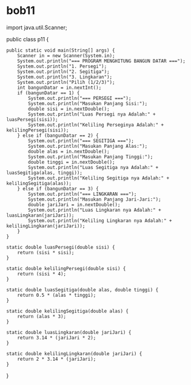# bob11
import java.util.Scanner;

public class p11 {

    public static void main(String[] args) {
        Scanner in = new Scanner(System.in);
        System.out.println("=== PROGRAM MENGHITUNG BANGUN DATAR ===");
        System.out.println("1. Persegi");
        System.out.println("2. Segitiga");
        System.out.println("3. Lingkaran");
        System.out.println("Pilih (1/2/3)");
        int bangunDatar = in.nextInt();
        if (bangunDatar == 1) {
            System.out.println("=== PERSEGI ===");
            System.out.println("Masukan Panjang Sisi:");
            double sisi = in.nextDouble();
            System.out.println("Luas Persegi nya Adalah:" + luasPersegi(sisi));
            System.out.println("Keliling Perseginya Adalah:" + kelilingPersegi(sisi));
        } else if (bangunDatar == 2) {
            System.out.println("=== SEGITIGA ===");
            System.out.println("Masukan Panjang Alas:");
            double alas = in.nextDouble();
            System.out.println("Masukan Panjang Tinggi:");
            double tinggi = in.nextDouble();
            System.out.println("Luas Segitiga nya Adalah:" + luasSegitiga(alas, tinggi));
            System.out.println("Keliling Segitiga nya Adalah:" + kelilingSegitiga(alas));
        } else if (bangunDatar == 3) {
            System.out.println("=== LINGKARAN ===");
            System.out.println("Masukan Panjang Jari-Jari:");
            double jariJari = in.nextDouble();
            System.out.println("Luas Lingkaran nya Adalah:" + luasLingkaran(jariJari));
            System.out.println("Keliling Lingkaran nya Adalah:" + kelilingLingkaran(jariJari));
        }
    }

    static double luasPersegi(double sisi) {
        return (sisi * sisi);
    }

    static double kelilingPersegi(double sisi) {
        return (sisi * 4);
    }

    static double luasSegitiga(double alas, double tinggi) {
        return 0.5 * (alas * tinggi);
    }

    static double kelilingSegitiga(double alas) {
        return (alas * 3);
    }

    static double luasLingkaran(double jariJari) {
        return 3.14 * (jariJari * 2);
    }

    static double kelilingLingkaran(double jariJari) {
        return 2 * 3.14 * (jariJari);
    }
}

